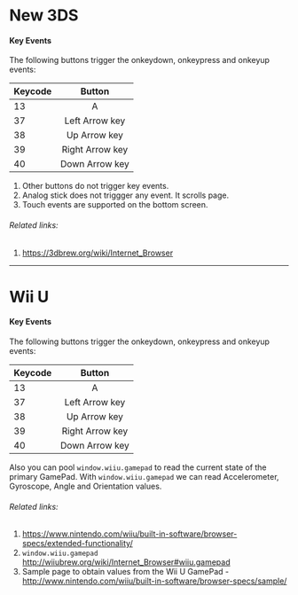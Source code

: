 # New 3DS


#### Key Events
The following buttons trigger the onkeydown, onkeypress  and onkeyup events:

| Keycode        | Button|
| ------------- |:-------------:|
| 13 | A |
| 37 | Left Arrow key |
| 38 | Up Arrow key |
| 39 | Right Arrow key |
| 40 | Down Arrow key |


1. Other buttons do not trigger key events.
2. Analog stick does not triggger any event. It scrolls page.
3. Touch events are supported on the bottom screen.

###### Related links:
1. https://3dbrew.org/wiki/Internet_Browser

---

# Wii U


#### Key Events
The following buttons trigger the onkeydown, onkeypress  and onkeyup events:

| Keycode        | Button|
| ------------- |:-------------:|
| 13 | A |
| 37 | Left Arrow key |
| 38 | Up Arrow key |
| 39 | Right Arrow key |
| 40 | Down Arrow key |

Also you can pool `window.wiiu.gamepad` to read the current state of the primary GamePad.
With `window.wiiu.gamepad` we can read Accelerometer, Gyroscope, Angle and Orientation values.
 
###### Related links:

1. https://www.nintendo.com/wiiu/built-in-software/browser-specs/extended-functionality/ 
2. `window.wiiu.gamepad` http://wiiubrew.org/wiki/Internet_Browser#wiiu.gamepad
3. Sample page to obtain values from the Wii U GamePad - http://www.nintendo.com/wiiu/built-in-software/browser-specs/sample/

